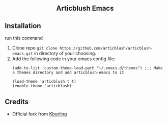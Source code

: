 <h2 align="center"> Articblush Emacs </h2> 

## Installation

run this command

1. Clone repo `git clone https://github.com/articblush/articblush-emacs.git` in directory of your choosing.
2. Add the following code in your emacs config file:
   ```elisp
   (add-to-list 'custom-theme-load-path "~/.emacs.d/themes") ;;; Make a themes directory and add articblush-emacs to it

   (load-theme 'articblush t t)
   (enable-theme 'articblush)
   ```

## Credits

- Official fork from [Kborling](https://github.com/kborling)

